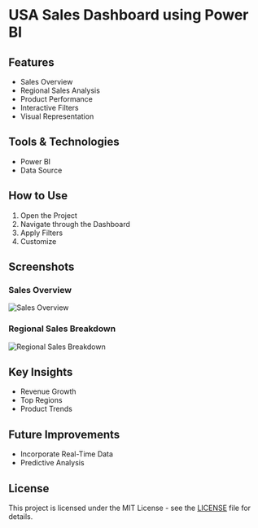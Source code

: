 
# USA Sales Dashboard using Power BI

## Features

- Sales Overview
- Regional Sales Analysis
- Product Performance
- Interactive Filters
- Visual Representation

## Tools & Technologies

- Power BI
- Data Source

## How to Use

1. Open the Project
2. Navigate through the Dashboard
3. Apply Filters
4. Customize

## Screenshots

### Sales Overview
![Sales Overview](assets/screenshots/sales_overview.png)

### Regional Sales Breakdown
![Regional Sales Breakdown](assets/screenshots/regional_sales.png)

## Key Insights

- Revenue Growth
- Top Regions
- Product Trends

## Future Improvements

- Incorporate Real-Time Data
- Predictive Analysis

## License

This project is licensed under the MIT License - see the [LICENSE](LICENSE) file for details.
